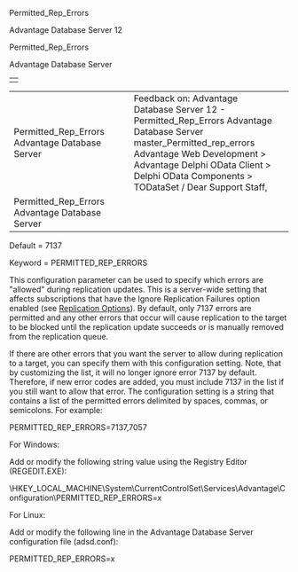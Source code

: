 Permitted\_Rep\_Errors




Advantage Database Server 12  

Permitted\_Rep\_Errors

Advantage Database Server

|  |
| --- |
|  |

|  |  |  |  |  |
| --- | --- | --- | --- | --- |
| Permitted\_Rep\_Errors  Advantage Database Server |  |  | Feedback on: Advantage Database Server 12 - Permitted\_Rep\_Errors Advantage Database Server master\_Permitted\_rep\_errors Advantage Web Development > Advantage Delphi OData Client > Delphi OData Components > TODataSet / Dear Support Staff, |  |
| Permitted\_Rep\_Errors  Advantage Database Server |  |  |  |  |

Default = 7137

Keyword = PERMITTED\_REP\_ERRORS

This configuration parameter can be used to specify which errors are "allowed" during replication updates. This is a server-wide setting that affects subscriptions that have the Ignore Replication Failures option enabled (see [Replication Options](master_replication_options.htm)). By default, only 7137 errors are permitted and any other errors that occur will cause replication to the target to be blocked until the replication update succeeds or is manually removed from the replication queue.

If there are other errors that you want the server to allow during replication to a target, you can specify them with this configuration setting. Note, that by customizing the list, it will no longer ignore error 7137 by default. Therefore, if new error codes are added, you must include 7137 in the list if you still want to allow that error. The configuration setting is a string that contains a list of the permitted errors delimited by spaces, commas, or semicolons. For example:

PERMITTED\_REP\_ERRORS=7137,7057

For Windows:

Add or modify the following string value using the Registry Editor (REGEDIT.EXE):

\\HKEY\_LOCAL\_MACHINE\System\CurrentControlSet\Services\Advantage\Configuration\PERMITTED\_REP\_ERRORS=x

For Linux:

Add or modify the following line in the Advantage Database Server configuration file (adsd.conf):

PERMITTED\_REP\_ERRORS=x
